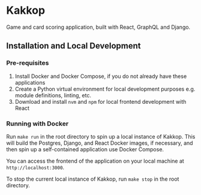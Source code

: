 # Kakkop

Game and card scoring application, built with React, GraphQL and Django.

## Installation and Local Development

### Pre-requisites

1. Install Docker and Docker Compose, if you do not already have these applications
2. Create a Python virtual environment for local development purposes e.g. module definitions, linting, etc.
3. Download and install `nvm` and `npm` for local frontend development with React

### Running with Docker

Run `make run` in the root directory to spin up a local instance of Kakkop. This will build the Postgres, Django, and React Docker images, if necessary, and then spin up a self-contained application use Docker Compose.

You can access the frontend of the application on your local machine at `http://localhost:3000`.

To stop the current local instance of Kakkop, run `make stop` in the root directory.
